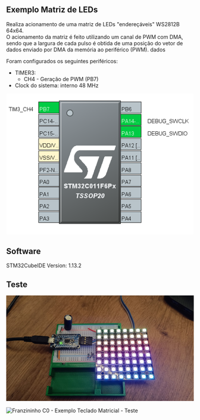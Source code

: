 ## Exemplo Matriz de LEDs
  
Realiza acionamento de uma matriz de LEDs "endereçáveis" WS2812B 64x64.  
O acionamento da matriz é feito utilizando um canal de PWM com DMA, sendo que a largura de cada pulso é obtida de uma posição do vetor de dados enviado por DMA da memória ao periférico (PWM).  dados
  
Foram configurados os seguintes periféricos:  
- TIMER3:
	- CH4 - Geração de PWM (PB7)
- Clock do sistema: interno 48 MHz  
  
![Arquivo IOC](./img/ioc.png)  
  
## Software  
  
STM32CubeIDE Version: 1.13.2

## Teste  
  
![Franzininho C0 - Exemplo Teclado Matricial - Montagem](./img/led_matrix.jpg)  
  
![Franzininho C0 - Exemplo Teclado Matricial - Teste](./img/led_matrix.gif)  
